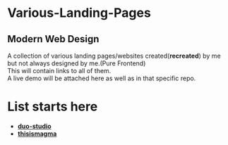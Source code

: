 # Various-Landing-Pages
## Modern Web Design
A collection of various landing pages/websites created(__recreated__) by me but not always designed by me.(Pure Frontend)<br/>
This will contain links to all of them. <br/>
A live demo will be attached here as well as in that specific repo.
# List starts here
* [**duo-studio**](https://github.com/div40/duostudio)
* [**thisismagma**](https://github.com/div40/Magma-Awwards)
